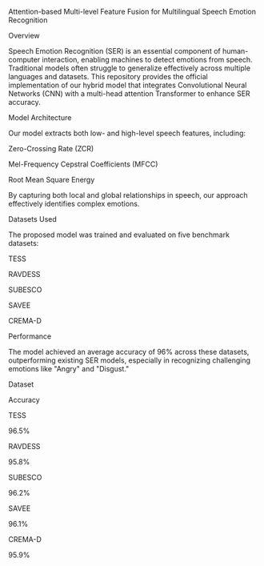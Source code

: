 Attention-based Multi-level Feature Fusion for Multilingual Speech Emotion Recognition

Overview

Speech Emotion Recognition (SER) is an essential component of human-computer interaction, enabling machines to detect emotions from speech. Traditional models often struggle to generalize effectively across multiple languages and datasets. This repository provides the official implementation of our hybrid model that integrates Convolutional Neural Networks (CNN) with a multi-head attention Transformer to enhance SER accuracy.

Model Architecture

Our model extracts both low- and high-level speech features, including:

Zero-Crossing Rate (ZCR)

Mel-Frequency Cepstral Coefficients (MFCC)

Root Mean Square Energy

By capturing both local and global relationships in speech, our approach effectively identifies complex emotions.

Datasets Used

The proposed model was trained and evaluated on five benchmark datasets:

TESS

RAVDESS

SUBESCO

SAVEE

CREMA-D

Performance

The model achieved an average accuracy of 96% across these datasets, outperforming existing SER models, especially in recognizing challenging emotions like "Angry" and "Disgust."

Dataset

Accuracy

TESS

96.5%

RAVDESS

95.8%

SUBESCO

96.2%

SAVEE

96.1%

CREMA-D

95.9%
